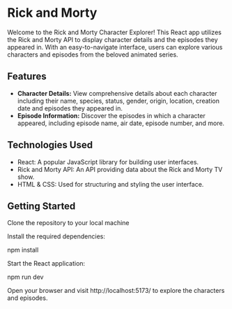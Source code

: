 # Rick and Morty

Welcome to the Rick and Morty Character Explorer! This React app utilizes the Rick and Morty API to display character details and the episodes they appeared in. With an easy-to-navigate interface, users can explore various characters and episodes from the beloved animated series.

## Features

- **Character Details:** View comprehensive details about each character including their name, species, status, gender, origin, location, creation date and episodes they appeared in.
- **Episode Information:** Discover the episodes in which a character appeared, including episode name, air date, episode number, and more.

## Technologies Used

- React: A popular JavaScript library for building user interfaces.
- Rick and Morty API: An API providing data about the Rick and Morty TV show.
- HTML & CSS: Used for structuring and styling the user interface.

## Getting Started

Clone the repository to your local machine

Install the required dependencies:

npm install

Start the React application:

npm run dev

Open your browser and visit http://localhost:5173/ to explore the characters and episodes.
